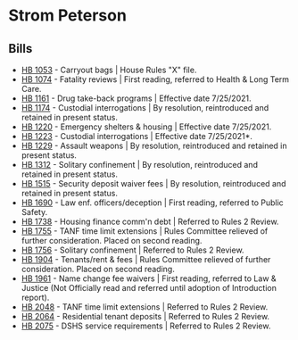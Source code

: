 # Strom Peterson
## Bills
* [HB 1053](/bill/2021-22/hb/1053/) - Carryout bags | House Rules "X" file.
* [HB 1074](/bill/2021-22/hb/1074/) - Fatality reviews | First reading, referred to Health & Long Term Care.
* [HB 1161](/bill/2021-22/hb/1161/) - Drug take-back programs | Effective date 7/25/2021.
* [HB 1174](/bill/2021-22/hb/1174/) - Custodial interrogations | By resolution, reintroduced and retained in present status.
* [HB 1220](/bill/2021-22/hb/1220/) - Emergency shelters & housing | Effective date 7/25/2021.
* [HB 1223](/bill/2021-22/hb/1223/) - Custodial interrogations | Effective date 7/25/2021*.
* [HB 1229](/bill/2021-22/hb/1229/) - Assault weapons | By resolution, reintroduced and retained in present status.
* [HB 1312](/bill/2021-22/hb/1312/) - Solitary confinement | By resolution, reintroduced and retained in present status.
* [HB 1515](/bill/2021-22/hb/1515/) - Security deposit waiver fees | By resolution, reintroduced and retained in present status.
* [HB 1690](/bill/2021-22/hb/1690/) - Law enf. officers/deception | First reading, referred to Public Safety.
* [HB 1738](/bill/2021-22/hb/1738/) - Housing finance comm'n debt | Referred to Rules 2 Review.
* [HB 1755](/bill/2021-22/hb/1755/) - TANF time limit extensions | Rules Committee relieved of further consideration.  Placed on second reading.
* [HB 1756](/bill/2021-22/hb/1756/) - Solitary confinement | Referred to Rules 2 Review.
* [HB 1904](/bill/2021-22/hb/1904/) - Tenants/rent & fees | Rules Committee relieved of further consideration.  Placed on second reading.
* [HB 1961](/bill/2021-22/hb/1961/) - Name change fee waivers | First reading, referred to Law & Justice (Not Officially read and referred until adoption of Introduction report).
* [HB 2048](/bill/2021-22/hb/2048/) - TANF time limit extensions | Referred to Rules 2 Review.
* [HB 2064](/bill/2021-22/hb/2064/) - Residential tenant deposits | Referred to Rules 2 Review.
* [HB 2075](/bill/2021-22/hb/2075/) - DSHS service requirements | Referred to Rules 2 Review.
